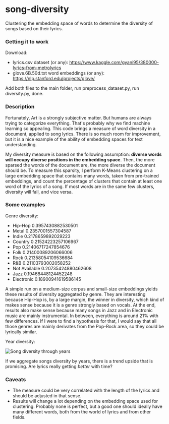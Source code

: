 # song-diversity
Clustering the embedding space of words to determine the diversity of songs based on their lyrics.

### Getting it to work
Download:
* lyrics.csv dataset (or any): https://www.kaggle.com/gyani95/380000-lyrics-from-metrolyrics
* glove.6B.50d.txt word embeddings (or any): https://nlp.stanford.edu/projects/glove/

Add both files to the main folder, run preprocess_dataset.py, run diversity.py, done.

### Description

Fortunately, Art is a strongly subjective matter. But humans are always trying to categorize everything. That's probably why we find machine learning so appealing. This code brings a measure of word diversity in a document, applied to song lyrics. There is so much room for improvement, but it is a nice example of the ability of embedding spaces for text understanding.

My diversity measure is based on the following assumption: **diverse words will occupy diverse positions in the embedding space**. Then, the more sparsed the words of the document are, the more diverse the document should be. To measure this sparsity, I perform K-Means clustering on a large embedding space that contains many words, taken from pre-trained embeddings, and count the percentage of clusters that contain at least one word of the lyrics of a song. If most words are in the same few clusters, diversity will fall, and vice versa.

### Some examples

Genre diversity:
* Hip-Hop 0.3957430882530501
* Metal 0.2357001557304587
* Indie 0.2178659892029223
* Country 0.21524223257106967
* Pop 0.21406717247854676
* Folk 0.21400089206066006
* Rock 0.21358054109536684
* R&B 0.21103793002058252
* Not Available 0.20735424880462608
* Jazz 0.19468448124452248
* Electronic 0.18900941619586145

A simple run on a medium-size corpus and small-size embeddings yields these results of diversity aggregated by genre. They are interesting because Hip-Hop is, by a large margin, the winner in diversity, which kind of makes sense because it is a genre strongly based on vocals. At the end, results also make sense because many songs in Jazz and in Electronic music are mainly instrumental. In between, everything is around 21% with few differences. If I were to find a hypothesis for that, I would say that all those genres are mainly derivates from the Pop-Rock area, so they could be lyrically similar.

Year diversity:

![Song diversity through years](year_div.png "Year diversity")

If we aggregate songs diversity by years, there is a trend upside that is promising. Are lyrics really getting _better_ with time?

### Caveats
* The measure could be very correlated with the length of the lyrics and should be adjusted in that sense.
* Results will change a lot depending on the embedding space used for clustering. Probably none is perfect, but a good one should ideally have many different words, both from the world of lyrics and from other fields.

